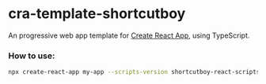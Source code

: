 # cra-template-shortcutboy

An progressive web app template for [Create React App](https://github.com/facebook/create-react-app),
using TypeScript.

### How to use:
```sh
npx create-react-app my-app --scripts-version shortcutboy-react-scripts --template cra-template-shortcutboy
```
